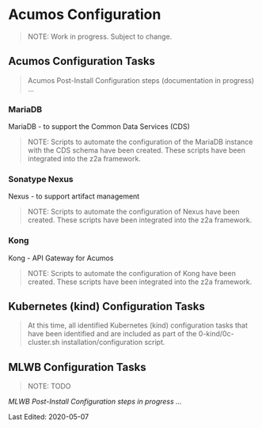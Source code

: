 # Acumos Configuration

> NOTE: Work in progress.  Subject to change.

## Acumos Configuration Tasks

>Acumos Post-Install Configuration steps (documentation in progress) ...

### MariaDB

MariaDB - to support the Common Data Services (CDS)

>NOTE: Scripts to automate the configuration of the MariaDB instance with the CDS schema have been created.
>These scripts have been integrated into the z2a framework.

### Sonatype Nexus

Nexus - to support artifact management

>NOTE: Scripts to automate the configuration of Nexus have been created.
>These scripts have been integrated into the z2a framework.

### Kong

Kong - API Gateway for Acumos

>NOTE: Scripts to automate the configuration of Kong have been created.
>These scripts have been integrated into the z2a framework.

## Kubernetes (kind) Configuration Tasks

> At this time, all identified Kubernetes (kind) configuration tasks that have been identified and are included as part of the 0-kind/0c-cluster.sh installation/configuration script.

## MLWB Configuration Tasks

>NOTE: TODO

*MLWB Post-Install Configuration steps in progress ...*

Last Edited: 2020-05-07

